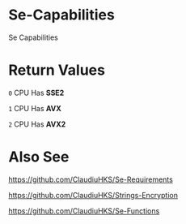 # Se-Capabilities
Se Capabilities

# Return Values
`0` CPU Has **SSE2**

`1` CPU Has **AVX**

`2` CPU Has **AVX2**

# Also See
https://github.com/ClaudiuHKS/Se-Requirements

https://github.com/ClaudiuHKS/Strings-Encryption

https://github.com/ClaudiuHKS/Se-Functions
